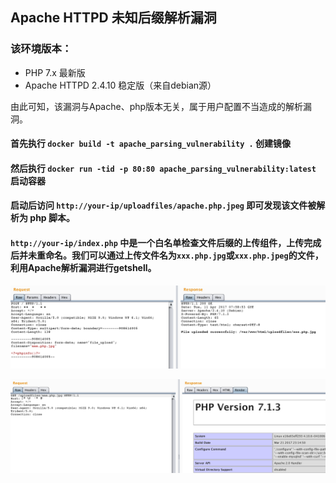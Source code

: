 ## Apache HTTPD 未知后缀解析漏洞

### 该环境版本：

- PHP 7.x 最新版
- Apache HTTPD 2.4.10 稳定版（来自debian源）

由此可知，该漏洞与Apache、php版本无关，属于用户配置不当造成的解析漏洞。

#### 首先执行 `docker build -t apache_parsing_vulnerability .` 创建镜像

#### 然后执行 `docker run -tid -p 80:80 apache_parsing_vulnerability:latest` 启动容器

#### 启动后访问 `http://your-ip/uploadfiles/apache.php.jpeg` 即可发现该文件被解析为 php 脚本。

#### `http://your-ip/index.php` 中是一个白名单检查文件后缀的上传组件，上传完成后并未重命名。我们可以通过上传文件名为`xxx.php.jpg`或`xxx.php.jpeg`的文件，利用Apache解析漏洞进行getshell。

![](1.png)

![](2.png)
